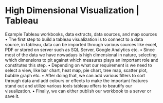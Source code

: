 # High Dimensional Visualization | Tableau 
Example Tableau workbooks, data extracts, data sources, and map sources
•	The first step to build a tableau visualization is to connect to a data source, in tableau, data can be imported through various sources like excel, PDF or stored on server such as SQL Server, Google Analytics etc.
•	Since most of the data we have nowadays is high dimensional in nature, selecting which dimensions to pit against which measures plays an important role and constitutes this step.
•	Depending on what our requirement is we need to select a view, like bar chart, heat map, pie chart, tree map, scatter plot, bubble graph etc.
•	After doing that, we can add various filters to sort through data and add colours or effects to make the important features stand out and utilize various tools tableau offers to beautify our visualization.
•	Finally, we can either publish our workbook to a server or save it. 
